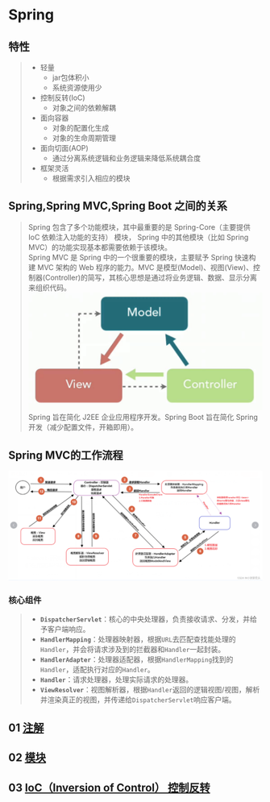 # Spring

## 特性
> - 轻量
>   - jar包体积小
>   - 系统资源使用少
> - 控制反转(IoC)
>   - 对象之间的依赖解耦
> - 面向容器
>   - 对象的配置化生成
>   - 对象的生命周期管理
> - 面向切面(AOP)
>   - 通过分离系统逻辑和业务逻辑来降低系统耦合度
> - 框架灵活
>   - 根据需求引入相应的模块

## Spring,Spring MVC,Spring Boot 之间的关系
> Spring 包含了多个功能模块，其中最重要的是 Spring-Core（主要提供 IoC 依赖注入功能的支持） 模块， Spring 中的其他模块（比如 Spring MVC）的功能实现基本都需要依赖于该模块。  
> Spring MVC 是 Spring 中的一个很重要的模块，主要赋予 Spring 快速构建 MVC 架构的 Web 程序的能力。MVC 是模型(Model)、视图(View)、控制器(Controller)的简写，其核心思想是通过将业务逻辑、数据、显示分离来组织代码。  
> ![img.png](img.png)  
> Spring 旨在简化 J2EE 企业应用程序开发。Spring Boot 旨在简化 Spring 开发（减少配置文件，开箱即用）。

## Spring MVC的工作流程
![img_1.png](img_1.png)
### 核心组件
> - **`DispatcherServlet`**：核心的中央处理器，负责接收请求、分发，并给予客户端响应。
> - **`HandlerMapping`**：处理器映射器，根据`URL`去匹配查找能处理的`Handler`，并会将请求涉及到的拦截器和`Handler`一起封装。
> - **`HandlerAdapter`**：处理器适配器，根据`HandlerMapping`找到的`Handler`，适配执行对应的`Handler`。
> - **`Handler`**：请求处理器，处理实际请求的处理器。
> - **`ViewResolver`**：视图解析器，根据`Handler`返回的逻辑视图/视图，解析并渲染真正的视图，并传递给`DispatcherServlet`响应客户端。

## 01 [注解](01.annotation%2FREADME.md)
## 02 [模块](02.module%2FREADME.md)
## 03 [IoC（Inversion of Control） 控制反转](03.ioc%2FREADME.md)







